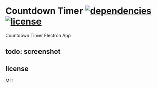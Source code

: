 # Countdown Timer [![dependencies][dep-img]][dep-url] [![license][lic-img]][lic-url]

[dep-img]: https://david-dm.org/mathiasvr/countdown-timer.svg
[dep-url]: https://david-dm.org/mathiasvr/countdown-timer
[lic-img]: http://img.shields.io/:license-MIT-blue.svg
[lic-url]: http://mvr.mit-license.org

Countdown Timer Electron App

## todo: screenshot


## license

MIT
